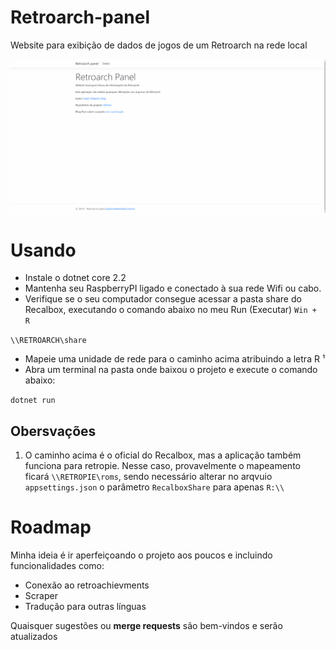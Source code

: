 # Retroarch-panel
Website para exibição de dados de jogos de um Retroarch na rede local

![gif](https://github.com/PRElias/images-gifs-readme/raw/master/retroarch-panel.gif?raw=true)

# Usando

- Instale o dotnet core 2.2
- Mantenha seu RaspberryPI ligado e conectado à sua rede Wifi ou cabo.
- Verifique se o seu computador consegue acessar a pasta share do Recalbox, executando o comando abaixo no meu Run (Executar) ```Win + R```

```\\RETROARCH\share```

- Mapeie uma unidade de rede para o caminho acima atribuindo a letra R ¹
- Abra um terminal na pasta onde baixou o projeto e execute o comando abaixo:

```dotnet run```

## Obersvações

1. O caminho acima é o oficial do Recalbox, mas a aplicação também funciona para retropie. Nesse caso, provavelmente o mapeamento ficará ```\\RETROPIE\roms```, sendo necessário alterar no arqvuio ```appsettings.json``` o parâmetro ```RecalboxShare``` para apenas ```R:\\```

# Roadmap

Minha ideia é ir aperfeiçoando o projeto aos poucos e incluindo funcionalidades como:
- Conexão ao retroachievments
- Scraper
- Tradução para outras línguas

Quaisquer sugestões ou **merge requests** são bem-vindos e serão atualizados